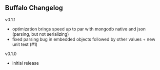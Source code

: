 Buffalo Changelog
-----------------

v0.1.1
+ optimization brings speed up to par with mongodb native and json (parsing, but not serializing)
+ fixed parsing bug in embedded objects followed by other values + new unit test (#1)

v0.1.0

+ initial release